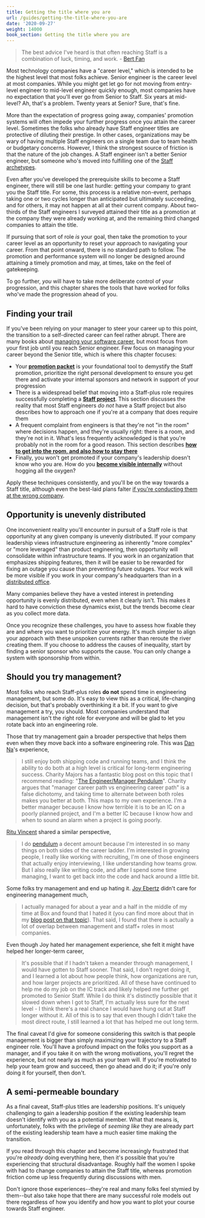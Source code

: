 ```yaml
---
title: Getting the title where you are
url: /guides/getting-the-title-where-you-are
date: '2020-09-27'
weight: 14000
book_section: Getting the title where you are
---
```


> The best advice I've heard is that often reaching Staff is a combination of luck, timing, and work.
> \- [Bert Fan](/stories/bert-fan)

Most technology companies have a "career level," which is intended to be the highest level that most folks achieve. Senior engineer is the career level at most companies. While you might get let go for not moving from entry-level engineer to mid-level engineer quickly enough,
most companies have no expectation that you'll ever go from Senior to Staff.
Six years at mid-level? Ah, that's a problem.
Twenty years at Senior? Sure, that's fine.

More than the expectation of progress going away, companies' promotion systems
will often impede your further progress once you attain the career level. 
Sometimes the folks who already have Staff engineer titles are protective
of diluting their prestige.
In other cases, organizations may be wary of having multiple Staff engineers on a single team
due to team health or budgetary concerns.
However, I think the strongest source of friction is that
the nature of the job changes. A Staff engineer isn't a better Senior engineer,
but someone who's moved into fulfilling one of the [Staff archetypes](https://staffeng.com/guides/staff-archetypes).

Even after you've developed the prerequisite skills to become a Staff engineer, there will still be one last hurdle: getting your company to grant you the Staff title. For some, this process is a relative non-event, perhaps taking one or two cycles longer than anticipated but ultimately succeeding, and for others, it may not happen at all at their current company. About two-thirds of the Staff engineers I surveyed attained their title as a promotion at the company they were already working at, and the remaining third changed companies to attain the title.

If pursuing that sort of role _is_ your goal, then take the promotion to your career level as an opportunity to reset your approach to navigating your career. From that point onward, there is no standard path to follow. The promotion and performance system will no longer be designed around attaining a timely promotion and may, at times, take on the feel of gatekeeping.

To go further, _you_ will have to take more deliberate control of your progression, and this chapter shares the tools that have worked for folks who've made the progression ahead of you.

## Finding your trail

If you've been relying on your manager to steer your career up to this point, the transition to a self-directed career can feel rather abrupt.
There are many books about [managing your software career](https://www.learninpublic.org/),
but most focus from your first job until you reach Senior engineer.
Few focus on managing your career beyond the Senior title,
which is where this chapter focuses:


*   Your **[promotion packet](https://staffeng.com/guides/promo-packets)** is your foundational tool to demystify the Staff promotion, prioritize the right personal development to ensure you get there and activate your internal sponsors and network in support of your progression
*   There is a widespread belief that moving into a Staff-plus role requires successfully completing a **[Staff project](https://staffeng.com/guides/staff-projects)**. This section discusses the reality that most Staff engineers _do not_ have a Staff project but also describes how to approach one if you're at a company that does require them
*   A frequent complaint from engineers is that they're not "in the room" where decisions happen, and they're usually right: there is a room, and they're not in it. What's less frequently acknowledged is that you're probably not in the room for a good reason. This section describes **[how to get into the room, and also how to stay there](https://staffeng.com/guides/getting-in-the-room)**
*   Finally, you won't get promoted if your company's leadership doesn't know who you are. How do you **[become visible internally](https://staffeng.com/guides/being-visible)** without hogging all the oxygen?

Apply these techniques consistently, and you'll be on the way towards a Staff title, although even the best-laid plans falter [if you're conducting them at the wrong company](https://staffeng.com/guides/deciding-to-switch).

## Opportunity is unevenly distributed

One inconvenient reality you'll encounter in pursuit of a Staff role is that
opportunity at any given company is unevenly distributed.
If your company leadership views infrastructure engineering as inherently
"more complex" or "more leveraged" than product engineering, then
opportunity will consolidate within infrastructure teams.
If you work in an organization that emphasizes shipping features,
then it will be easier to be rewarded for fixing an outage you cause
than preventing future outages.
Your work will be more visible if you work in your company's headquarters than in a [distributed office](https://lethain.com/how-to-start-distributed-engineering-office/).

Many companies believe they have a vested interest in pretending opportunity is evenly distributed, even when it clearly isn't.
This makes it hard to have conviction these dynamics exist,
but the trends become clear as you collect more data.

Once you recognize these challenges, you have to assess how fixable they are and where you want to prioritize your energy.
It's much simpler to align your approach with these unspoken currents rather than reroute the river creating them.
If you choose to address the causes of inequality,
start by finding a senior sponsor who supports the cause.
You can only change a system with sponsorship from within.


## Should you try management?

Most folks who reach Staff-plus roles **do not** spend time in engineering management, but some do.
It's easy to view this as a critical, life-changing decision, but that's probably overthinking it a bit.
If you want to give management a try, you should.
Most companies understand that management isn't the right role for everyone and will be glad to let
you rotate back into an engineering role.

Those that try management gain a broader perspective that helps them even when they
move back into a software engineering role.
This was [Dan Na](https://staffeng.com/stories/dan-na)'s experience,

> I still enjoy both shipping code and running teams, and I think the ability to do both at a high level is critical for long-term engineering success. Charity Majors has a fantastic blog post on this topic that I recommend reading: "[The Engineer/Manager Pendulum](https://charity.wtf/2017/05/11/the-engineer-manager-pendulum/)".
> Charity argues that "manager career path vs engineering career path" is a false dichotomy, and taking time to alternate between both roles makes you better at both. This maps to my own experience. I'm a better manager because I know how terrible it is to be an IC on a poorly planned project, and I'm a better IC because I know how and when to sound an alarm when a project is going poorly.

[Ritu Vincent](https://staffeng.com/stories/ritu-vincent) shared a similar perspective,

> I do [pendulum](https://charity.wtf/2017/05/11/the-engineer-manager-pendulum/) a decent amount because I'm interested in so many things on both sides of the career ladder. I'm interested in growing people, I really like working with recruiting, I'm one of those engineers that actually enjoy interviewing, I like understanding how teams grow. But I also really like writing code, and after I spend some time managing, I want to get back into the code and hack around a little bit.

Some folks try management and end up hating it.
[Joy Ebertz](https://staffeng.com/stories/joy-ebertz) didn't care for engineering management much,

> I actually managed for about a year and a half in the middle of my time at Box and found that I hated it (you can find more about that in my [blog post on that topic](https://code.likeagirl.io/why-i-left-management-the-engineering-technical-track-vs-management-track-abef5b1d914d)). That said, I found that there is actually a lot of overlap between management and staff+ roles in most companies.

Even though Joy hated her management experience, she felt it might have helped her longer-term career,

> It's possible that if I hadn't taken a meander through management, I would have gotten to Staff sooner. That said, I don't regret doing it, and I learned a lot about how people think, how organizations are run, and how larger projects are prioritized. All of these have continued to help me do my job on the IC track and likely helped me further get promoted to Senior Staff. While I do think it's distinctly possible that it slowed down when I got to Staff, I'm actually less sure for the next level - I think there's a real chance I would have hung out at Staff longer without it. All of this is to say that even though I didn't take the most direct route, I still learned a lot that has helped me out long term.

The final caveat I'd give for someone considering this switch is that
people management is bigger than simply maximizing your trajectory to a Staff engineer role. You'll have a profound impact on the folks you support as a manager, and if you take it on with the wrong motivations, you'll regret the experience, but not nearly as much as your team will. If you're motivated to help your team grow and succeed, then go ahead and do it; if you're only doing it for yourself, then don't.

## A semi-permeable boundary

As a final caveat, Staff-plus titles are leadership positions. It's uniquely challenging to gain a leadership position if the existing leadership team doesn't identify with you as a potential member. What that means is, unfortunately, folks with the privilege of _seeming_ _like_ they are already part of the existing leadership team have a much easier time making the transition.

If you read through this chapter and become increasingly frustrated that you're _already_ doing everything here, then it's possible that you're experiencing that structural disadvantage. Roughly half the women I spoke with had to change companies to attain the Staff title, whereas promotion friction come up less frequently during discussions with men.

Don't ignore those experiences--they're real and many folks feel stymied by them--but also take hope that there are many successful role models out there regardless of how you identify and how you want to plot your course towards Staff engineer.